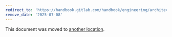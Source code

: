 ```yaml
---
redirect_to: 'https://handbook.gitlab.com/handbook/engineering/architecture/design-documents/observability_metrics/'
remove_date: '2025-07-08'
---
```


This document was moved to [another location](https://handbook.gitlab.com/handbook/engineering/architecture/design-documents/observability_metrics/).

<!-- This redirect file can be deleted after <2025-07-08>. -->
<!-- Redirects that point to other docs in the same project expire in three months. -->
<!-- Redirects that point to docs in a different project or site (for example, link is not relative and starts with `https:`) expire in one year. -->
<!-- Before deletion, see: https://docs.gitlab.com/ee/development/documentation/redirects.html -->
